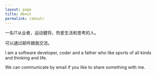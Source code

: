 ```yaml
---
layout: page
title: About
permalink: /about/
---
```


一名IT从业者，运动健将，热爱生活和思考的人。

可以通过邮件跟我交流。

I am a software developer, coder and a father who like sports of all kinds and thinking and life.

We can communicate by email if you like to share something with me. 

